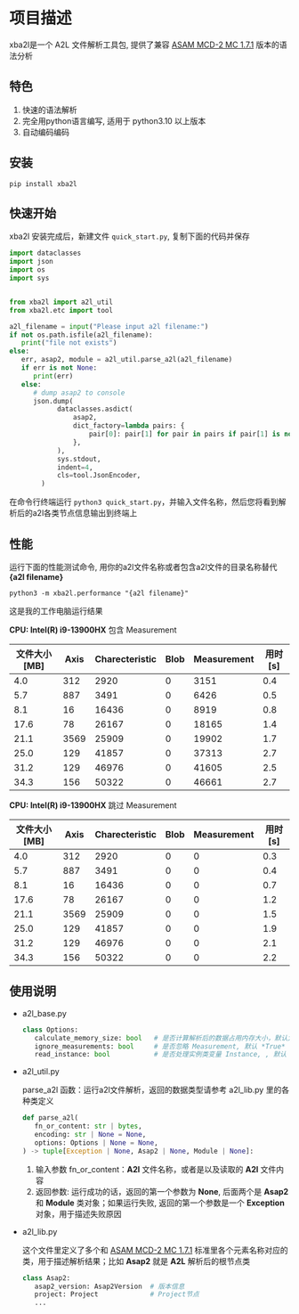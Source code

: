 # 项目描述

xba2l是一个 A2L 文件解析工具包, 提供了兼容 [ASAM MCD-2 MC 1.7.1](https://www.asam.net/standards/detail/mcd-2-mc/) 版本的语法分析 


## 特色

1. 快速的语法解析
2. 完全用python语言编写, 适用于 python3.10 以上版本
3. 自动编码编码

## 安装

```
pip install xba2l

```

## 快速开始

xba2l 安装完成后，新建文件 `quick_start.py`, 复制下面的代码并保存

``` python
import dataclasses
import json
import os
import sys


from xba2l import a2l_util
from xba2l.etc import tool

a2l_filename = input("Please input a2l filename:")
if not os.path.isfile(a2l_filename):
   print("file not exists")
else:
   err, asap2, module = a2l_util.parse_a2l(a2l_filename)
   if err is not None:
      print(err)
   else:
      # dump asap2 to console
      json.dump(
            dataclasses.asdict(
                asap2,
                dict_factory=lambda pairs: {
                    pair[0]: pair[1] for pair in pairs if pair[1] is not None and pair[0] != "elements" and not pair[0].endswith("_dict")
                },
            ),
            sys.stdout,
            indent=4,
            cls=tool.JsonEncoder,
        )         

```

在命令行终端运行 `python3 quick_start.py`，并输入文件名称，然后您将看到解析后的a2l各类节点信息输出到终端上

## 性能

运行下面的性能测试命令, 用你的a2l文件名称或者包含a2l文件的目录名称替代 **{a2l filename}**

``` shell
python3 -m xba2l.performance "{a2l filename}"   
```

这是我的工作电脑运行结果

**CPU: Intel(R) i9-13900HX** 包含 Measurement

| 文件大小[MB]	    | Axis	 | Charecteristic	 | Blob	 | Measurement	 | 用时[s]      | 
|-----------------|--------|-----------------|--------|--------------|--------------|
| 4.0	            | 312	   | 2920	         | 0	   | 3151	      | 0.4          | 
| 5.7	            | 887	   | 3491	         | 0	   | 6426	      | 0.5          |           
| 8.1	            | 16	   | 16436	         | 0	   | 8919	      | 0.8          | 
| 17.6	         | 78	   | 26167	         | 0	   | 18165	      | 1.4          | 
| 21.1	         | 3569	| 25909	         | 0	   | 19902	      | 1.7          | 
| 25.0	         | 129	   | 41857	         | 0	   | 37313	      | 2.7          | 
| 31.2	         | 129	   | 46976	         | 0	   | 41605	      | 2.5          | 
| 34.3	         | 156	   | 50322	         | 0	   | 46661	      | 2.7          | 

**CPU: Intel(R) i9-13900HX** 跳过 Measurement

| 文件大小[MB]	    | Axis	 | Charecteristic	 | Blob	 | Measurement	 | 用时[s]      |
|-----------------|--------|-----------------|--------|--------------|--------------|
| 4.0	            | 312	   | 2920	         | 0	   | 0	         | 0.3          | 
| 5.7	            | 887	   | 3491	         | 0	   | 0	         | 0.4          | 
| 8.1	            | 16	   | 16436	         | 0	   | 0	         | 0.7          | 
| 17.6	         | 78	   | 26167	         | 0	   | 0	         | 1.2          | 
| 21.1	         | 3569	| 25909	         | 0	   | 0	         | 1.5          | 
| 25.0	         | 129	   | 41857	         | 0   	| 0	         | 1.9          | 
| 31.2	         | 129	   | 46976	         | 0	   | 0	         | 2.1          | 
| 34.3	         | 156	   | 50322	         | 0	   | 0         	| 2.2          | 


## 使用说明

- a2l_base.py

   ``` python   
   class Options:
      calculate_memory_size: bool   # 是否计算解析后的数据占用内存大小，默认为 *False*
      ignore_measurements: bool     # 是否忽略 Measurement, 默认 *True*
      read_instance: bool           # 是否处理实例类变量 Instance, , 默认 *True*
   ```

- a2l_util.py

   parse_a2l 函数：运行a2l文件解析，返回的数据类型请参考 a2l_lib.py 里的各种类定义
   ``` python
   def parse_a2l(
      fn_or_content: str | bytes, 
      encoding: str | None = None, 
      options: Options | None = None,
   ) -> tuple[Exception | None, Asap2 | None, Module | None]:
   ```
   1. 输入参数
      fn_or_content：**A2l** 文件名称，或者是以及读取的 **A2l** 文件内容
   2. 返回参数:
      运行成功的话，返回的第一个参数为 **None**, 后面两个是 **Asap2** 和 **Module** 类对象；如果运行失败, 返回的第一个参数是一个 **Exception** 对象，用于描述失败原因

- a2l_lib.py

   这个文件里定义了多个和  [ASAM MCD-2 MC 1.7.1](https://www.asam.net/standards/detail/mcd-2-mc/) 标准里各个元素名称对应的类，用于描述解析结果；比如 **Asap2** 就是 **A2L** 解析后的根节点类

   ``` python   
   class Asap2:
      asap2_version: Asap2Version  # 版本信息
      project: Project             # Project节点
      ...

   ```
